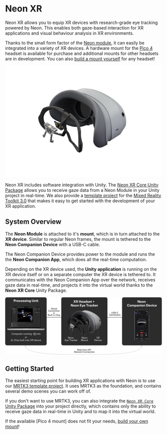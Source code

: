 # Neon XR

<!-- 
#### Remaining Todos
- [ ] Add system overview
- [ ] Add instructions regarding pre-generated calibrations and how to use them
- [ ] Complete guide on how to build you own mount including calibration instructions. 
-->

Neon XR allows you to equip XR devices with research-grade eye tracking powered by Neon. This enables both gaze-based interaction for XR applications and visual behaviour analysis in XR environments.

Thanks to the small form factor of the [Neon module](/hardware/module-technical-overview/), it can easily be integrated into a variety of XR devices. A hardware mount for the [Pico 4](https://pupil-labs.com/products/vr-ar) headset is available for purchase and additional mounts for other headsets are in development. You can also [build a mount yourself](/neon-xr/build-your-own-mount/) for any headset!

![Exploded view of Neon Module and Pico 4 mount](./pico4_exploded.webp)

Neon XR includes software integration with Unity. The [Neon XR Core Unity Package](/neon-xr/neon-xr-core-package/) allows you to receive gaze data from a Neon Module in your Unity project in real-time. We also provide a [template project](/neon-xr/MRTK3-template-project/) for the [Mixed Reality Toolkit 3.0](https://learn.microsoft.com/en-us/windows/mixed-reality/mrtk-unity/mrtk3-overview/) that makes it easy to get started with the development of your XR application.

## System Overview
The **Neon Module** is attached to it's **mount**, which is in turn attached to the **XR device**. Similar to regular Neon frames, the mount is tethered to the **Neon Companion Device** with a USB-C cable.

The Neon Companion Device provides power to the module and runs the the **Neon Companion App**, which does all the real-time computation.

Depending on the XR device used, the **Unity application** is running on the XR device itself or on a separate computer the XR device is tethered to. 
It communicates with the Neon Companion App over the network, receives gaze data in real-time, and projects it into the virtual world thanks to the **Neon XR Core** Unity Package.

![System Overview](./system_overview.png)

## Getting Started
The easiest starting point for building XR applications with Neon is to use our [MRTK3 template project](/neon-xr/MRTK3-template-project/). It uses MRTK3 as the foundation, and contains several demo scenes you can work off of.

If you don't want to use MRTK3, you can also integrate the [`Neon XR Core` Unity Package](/neon-xr/neon-xr-core-package/) into your project directly, which contains only the ability to receive gaze data in real-time in Unity and to map it into the virtual world.

If the available [Pico 4 mount] does not fit your needs, [build your own mount](/neon-xr/build-your-own-mount/)!